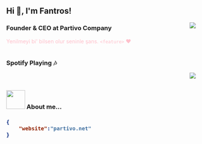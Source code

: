 <h2>Hi 👋, I'm Fantros!</h2>
<img align="right" src="https://spotify-github-profile.vercel.app/api/view?uid=31us4ohbcaotjvvfxk5szygl4tle&cover_image=true&theme=default" />

### Founder & CEO at Partivo Company
<font color="pink">Yenilmeyi bi' bilsen olur seninle şans. </em> `<feature>` :heart: </font>
#

### Spotify Playing :notes:
<img align="right" src="https://github-readme-stats.vercel.app/api?username=fantros&show_icons=true&theme=dark" />
<br/>
<h2>

### <img src="https://media.giphy.com/media/l1J9w5fqmQ3qEBOdW/giphy.gif" width="50"> About me...  

<h3>

```json
{
    "website":"partivo.net"
}
```

</h3>
